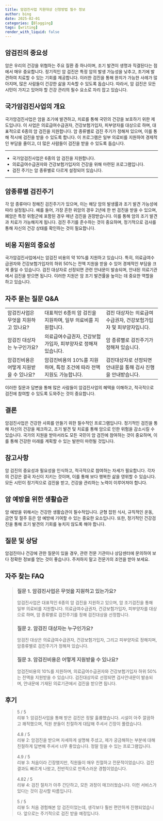 ```yaml
---
title: 암검진사업 지원대상 신청방법 필수 정보
author: bing
date: 2025-02-01
categories: [Blogging]
tags: [writing]
render_with_liquid: false
---
```



<h2 id='암검진의 중요성'>암검진의 중요성</h2>

<p>암은 우리의 건강을 위협하는 주요 질환 중 하나이며, 조기 발견이 생명과 직결된다는 점에서 매우 중요합니다. 정기적인 암 검진은 특정 암의 발생 가능성을 낮추고, 조기에 발견하여 치료할 수 있는 기회를 제공합니다. 이러한 검진을 통해 완치가 가능한 사례가 많아지며, 많은 사람들이 건강한 삶을 지속할 수 있도록 돕습니다. 따라서, 암 검진은 모든 시민이 가지고 있어야 할 건강 관리의 필수 요소로 자리 잡고 있습니다.</p>

<h2 id='국가암검진사업의 개요'>국가암검진사업의 개요</h2>

<p>국가암검진사업은 암을 조기에 발견하고, 치료를 통해 국민의 건강을 보호하기 위한 제도입니다. 이 사업은 의료급여수급권자, 건강보험가입자, 피부양자를 대상으로 하며, 대표적으로 6종의 암 검진을 지원합니다. 암 종류별로 검진 주기가 정해져 있으며, 이를 통해 적시에 검진을 받을 수 있도록 합니다. 이 프로그램은 일부 의료비를 지원하여 경제적인 부담을 줄이고, 더 많은 사람들이 검진을 받을 수 있도록 돕습니다.</p>

<hr />

<ul>
    <li>국가암검진사업은 6종의 암 검진을 지원합니다.</li>
    <li>의료급여수급권자와 건강보험가입자의 건강을 위해 마련된 프로그램입니다.</li>
    <li>검진 주기는 암 종류별로 다르게 설정되어 있습니다.</li>
</ul>

<hr />

<h2 id='암종류별 검진주기'>암종류별 검진주기</h2>

<p>각 암 종류마다 정해진 검진주기가 있으며, 이는 해당 암의 발생률과 조기 발견 가능성에 따라 설정됩니다. 예를 들어, 가장 흔한 위암의 경우 2년에 한 번 검진을 받을 수 있으며, 폐암은 특정 위험군에 포함된 경우 매년 검진을 권장받습니다. 이를 통해 암의 조기 발견과 치료가 가능해지게 됩니다. 검진 주기를 준수하는 것이 중요하며, 정기적으로 검사를 통해 자신의 건강 상태를 확인하는 것이 필요합니다.</p>

<h2 id='비용 지원의 중요성'>비용 지원의 중요성</h2>

<p>국가암검진사업에서는 암검진 비용의 약 10%를 지원하고 있습니다. 특히, 의료급여수급권자와 건강보험가입자의 하위 50%는 전액 지원을 받을 수 있어 경제적인 부담을 크게 줄일 수 있습니다. 검진 대상자로 선정되면 관련 안내문이 발송되며, 안내된 의료기관에서 검진을 받으면 됩니다. 이러한 지원은 암 조기 발견률을 높이는 데 중요한 역할을 하고 있습니다.</p>

<h2 id='자주 묻는 질문 Q&A'>자주 묻는 질문 Q&A</h2>

<table>
    <tr>
        <td>암검진사업은 무엇을 지원하고 있나요?</td>
        <td>대표적인 6종의 암 검진을 지원하며, 일부 의료비를 지원합니다.</td>
        <td>검진 대상자는 의료급여수급권자, 건강보험가입자 및 피부양자입니다.</td>
    </tr>
    <tr>
        <td>암검진 대상자는 누구인가요?</td>
        <td>의료급여수급권자, 건강보험가입자, 피부양자로 정해져 있습니다.</td>
        <td>암 종류별로 검진주기가 정해져 있습니다.</td>
    </tr>
    <tr>
        <td>암검진비용은 어떻게 지원받을 수 있나요?</td>
        <td>암검진비용의 10%를 지원하며, 특정 조건에 따라 전액 지원도 가능합니다.</td>
        <td>검진대상자로 선정되면 안내문을 통해 검사 진행을 안내받습니다.</td>
    </tr>
</table>

<p>이러한 질문과 답변을 통해 많은 사람들이 암검진사업의 혜택을 이해하고, 적극적으로 검진에 참여할 수 있도록 도와주는 것이 중요합니다.</p>

<h2 id='결론'>결론</h2>

<p>암검진사업은 건강한 사회를 만들기 위한 필수적인 프로그램입니다. 정기적인 검진을 통해 자신의 건강을 체크하고, 조기 발견 및 치료를 통해 암으로 인한 위험을 감소시킬 수 있습니다. 국가의 지원을 받아서라도 모든 국민이 암 검진에 참여하는 것이 중요하며, 이를 통해 건강한 미래를 계획할 수 있는 발판이 마련될 것입니다.</p>

<h2 id='참고사항'>참고사항</h2>

<p>암 검진의 중요성과 필요성을 인식하고, 적극적으로 참여하는 자세가 필요합니다. 각자의 건강은 결국 자신이 지키는 것이며, 이를 통해 보다 행복한 삶을 영위할 수 있습니다. 모든 시민이 정기적으로 검진을 받고, 건강을 관리하는 노력이 이루어져야 합니다.</p>

<h2 id='암 예방을 위한 생활습관'>암 예방을 위한 생활습관</h2>

<p>암 예방을 위해서는 건강한 생활습관이 필수적입니다. 균형 잡힌 식사, 규칙적인 운동, 금연 및 절주 등은 암 예방에 기여할 수 있는 중요한 요소입니다. 또한, 정기적인 건강검진을 통해 조기 발견의 기회를 놓치지 않도록 해야 합니다.</p>

<h2 id='질문 및 상담'>질문 및 상담</h2>

<p>암검진이나 건강에 관한 질문이 있을 경우, 관련 전문 기관이나 상담센터에 문의하여 보다 정확한 정보를 얻는 것이 좋습니다. 주저하지 말고 전문가의 조언을 받아 보세요.</p>


<h2 id='자주_찾는_FAQ'>자주 찾는 FAQ</h2>
<div itemscope="" itemtype="https://schema.org/FAQPage">
<blockquote>
<div itemscope="" itemprop="mainEntity" itemtype="https://schema.org/Question">
<h3 itemprop="name">질문 1. 암검진사업은 무엇을 지원하고 있는가요?</h3>
<div itemscope="" itemprop="acceptedAnswer" itemtype="https://schema.org/Answer">
<span itemprop="text">
<p>암검진사업은 대표적인 6종의 암 검진을 지원하고 있으며, 암 조기검진을 통해 일부 의료비를 지원합니다. 의료급여수급권자, 건강보험가입자, 피부양자를 대상으로 하며, 암 종류별로 검진주기를 정해 검진대상을 선정합니다.</p>
</span>
</div>
</div>
<div itemscope="" itemprop="mainEntity" itemtype="https://schema.org/Question">
<h3 itemprop="name">질문 2. 암검진 대상자는 누구인가요?</h3>
<div itemscope="" itemprop="acceptedAnswer" itemtype="https://schema.org/Answer">
<span itemprop="text">
<p>암검진 대상은 의료급여수급권자, 건강보험가입자, 그리고 피부양자로 정해지며, 암종류별로 검진주기가 정해져 있습니다.</p>
</span>
</div>
</div>
<div itemscope="" itemprop="mainEntity" itemtype="https://schema.org/Question">
<h3 itemprop="name">질문 3. 암검진비용은 어떻게 지원받을 수 있나요?</h3>
<div itemscope="" itemprop="acceptedAnswer" itemtype="https://schema.org/Answer">
<span itemprop="text">
<p>암검진비용의 10%를 지원하며, 의료급여수급권자와 건강보험가입자 하위 50%는 전액을 지원받을 수 있습니다. 검진대상자로 선정되면 검사안내문이 발송되며, 안내문에 기재된 의료기관에서 검진을 받으면 됩니다.</p>
</span>
</div>
</div>
</blockquote>
</div>
<h2 id='후기'>후기</h2>
<div itemscope itemtype="https://schema.org/Product">
  <blockquote>
  <div itemprop="review" itemscope itemtype="https://schema.org/Review">
      <div itemprop="reviewRating" itemscope itemtype="https://schema.org/Rating"> <span itemprop="ratingValue">5</span> / <span itemprop="bestRating">5</span> </div>
      <span itemprop="reviewBody">리뷰 1: 암검진사업을 통해 받은 검진은 정말 훌륭했습니다. 시설이 아주 깔끔하고 쾌적했으며, 직원 분들이 친절하게 대답해 주셔서 긴장이 풀렸습니다.</span>
  </div>
  <br>
  <div itemprop="review" itemscope itemtype="https://schema.org/Review">
      <div itemprop="reviewRating" itemscope itemtype="https://schema.org/Rating"> <span itemprop="ratingValue">4.8</span> / <span itemprop="bestRating">5</span> </div>
      <span itemprop="reviewBody">리뷰 2: 암검진을 받으며 자세하게 설명해 주셨고, 제가 궁금해하는 부분에 대해 친절하게 답변해 주셔서 너무 좋았습니다. 정말 믿을 수 있는 프로그램입니다.</span>
  </div>
  <br>
  <div itemprop="review" itemscope itemtype="https://schema.org/Review">
      <div itemprop="reviewRating" itemscope itemtype="https://schema.org/Rating"> <span itemprop="ratingValue">4.9</span> / <span itemprop="bestRating">5</span> </div>
      <span itemprop="reviewBody">리뷰 3: 처음이라 긴장했지만, 직원들이 매우 친절하고 전문적이었습니다. 검진 결과도 빠르게 나왔고, 전반적으로 만족스러운 경험이었습니다.</span>
  </div>
  <br>
  <div itemprop="review" itemscope itemtype="https://schema.org/Review">
      <div itemprop="reviewRating" itemscope itemtype="https://schema.org/Rating"> <span itemprop="ratingValue">4.82</span> / <span itemprop="bestRating">5</span> </div>
      <span itemprop="reviewBody">리뷰 4: 검진 절차가 아주 간단하고, 모든 과정이 매끄러웠습니다. 이런 서비스가 있다는 것이 감사할 따름입니다.</span>
  </div>
  <br>
  <div itemprop="review" itemscope itemtype="https://schema.org/Review">
      <div itemprop="reviewRating" itemscope itemtype="https://schema.org/Rating"> <span itemprop="ratingValue">5</span> / <span itemprop="bestRating">5</span> </div>
      <span itemprop="reviewBody">리뷰 5: 처음 경험해본 암 검진이었는데, 생각보다 훨씬 편안하게 진행되었습니다. 앞으로는 주기적으로 검진 받을 예정입니다.</span>
  </div>
  </blockquote>
</div>
